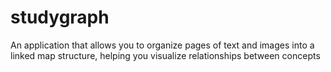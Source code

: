 # studygraph

An application that allows you to organize pages of text and images into a linked
map structure, helping you visualize relationships between concepts
